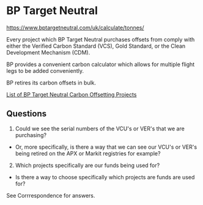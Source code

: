 # BP Target Neutral

https://www.bptargetneutral.com/uk/calculate/tonnes/

Every project which BP Target Neutral purchases offsets from comply with either the Verified Carbon Standard (VCS), Gold Standard, or the Clean Development Mechanism (CDM).

BP provides a convenient carbon calculator which allows for multiple flight legs to be added conveniently.

BP retires its carbon offsets in bulk. 

[List of BP Target Neutral Carbon Offsetting Projects](https://www.bptargetneutral.com/uk/how-we-work/our-projects/)

## Questions

1. Could we see the serial numbers of the VCU's or VER's that we are purchasing?
  * Or, more specifically, is there a way that we can see our VCU's or VER's being retired on the APX or Markit registries for example?
2. Which projects specifically are our funds being used for?
  * Is there a way to choose specifically which projects are funds are used for?
  
 See Corrrespondence for answers.
